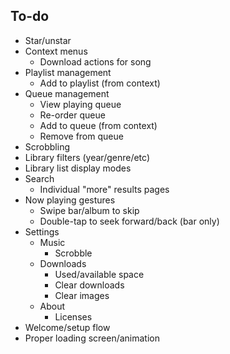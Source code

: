 ## To-do
- Star/unstar
- Context menus
  - Download actions for song
- Playlist management
  - Add to playlist (from context)
- Queue management
  - View playing queue
  - Re-order queue
  - Add to queue (from context)
  - Remove from queue
- Scrobbling
- Library filters (year/genre/etc)
- Library list display modes
- Search
  - Individual "more" results pages
- Now playing gestures
  - Swipe bar/album to skip
  - Double-tap to seek forward/back (bar only)
- Settings
  - Music
    - Scrobble
  - Downloads
    - Used/available space
    - Clear downloads
    - Clear images
  - About
    - Licenses
- Welcome/setup flow
- Proper loading screen/animation
